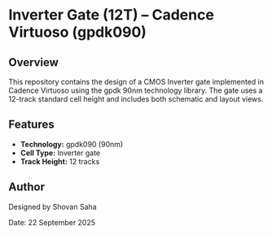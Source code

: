 # Inverter Gate (12T) – Cadence Virtuoso (gpdk090)

## Overview

This repository contains the design of a CMOS Inverter gate implemented in Cadence Virtuoso using the gpdk 90nm technology library. The gate uses a 12-track standard cell height and includes both schematic and layout views.

## Features

- **Technology:** gpdk090 (90nm)
- **Cell Type:** Inverter gate
- **Track Height:** 12 tracks


## Author

Designed by Shovan Saha 

Date: 22 September 2025
